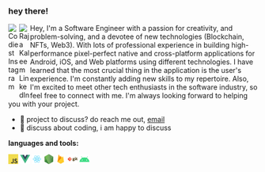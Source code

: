 ### hey there! 
<a target="_blank" href="https://www.instagram.com/codiest.co/">
  <img align="left" alt="Codiest Instagram" width="22px" src="https://raw.githubusercontent.com/hussainweb/hussainweb/main/icons/instagram.png" />
</a>
<a target="_blank" href="https://www.linkedin.com/in/coderraja/">
  <img align="left" alt="Raja Kaleem LinkedIn" width="22px" src="https://raw.githubusercontent.com/peterthehan/peterthehan/master/assets/linkedin.svg" />
</a>

Hey, I'm a Software Engineer with a passion for creativity, and problem-solving, and a devotee of new technologies (Blockchain, NFTs, Web3). With lots of professional experience in building high-performance pixel-perfect native and cross-platform applications for Android, iOS, and Web platforms using different technologies. I have learned that the most crucial thing in the application is the user's experience. I'm constantly adding new skills to my repertoire. Also, I'm excited to meet other tech enthusiasts in the software industry, so feel free to connect with me. I'm always looking forward to helping you with your project.
  
- 💼 project to discuss? do reach me out, [email](mailto:ceo@codiest.co)
- 💬 discuss about coding, i am happy to discuss

**languages and tools:**  

<code><img height="20" src="https://raw.githubusercontent.com/github/explore/80688e429a7d4ef2fca1e82350fe8e3517d3494d/topics/javascript/javascript.png"></code>
<code><img height="20" src="https://raw.githubusercontent.com/github/explore/80688e429a7d4ef2fca1e82350fe8e3517d3494d/topics/vue/vue.png"></code>
<code><img height="20" src="https://raw.githubusercontent.com/github/explore/80688e429a7d4ef2fca1e82350fe8e3517d3494d/topics/react/react.png"></code>
<code><img height="20" src="https://raw.githubusercontent.com/github/explore/80688e429a7d4ef2fca1e82350fe8e3517d3494d/topics/nodejs/nodejs.png"></code>
<code><img height="20" src="https://raw.githubusercontent.com/github/explore/80688e429a7d4ef2fca1e82350fe8e3517d3494d/topics/firebase/firebase.png"></code>
<code><img height="20" src="https://raw.githubusercontent.com/github/explore/80688e429a7d4ef2fca1e82350fe8e3517d3494d/topics/git/git.png"></code>
<code><img height="20" src="https://raw.githubusercontent.com/github/explore/80688e429a7d4ef2fca1e82350fe8e3517d3494d/topics/android/android.png"></code>
